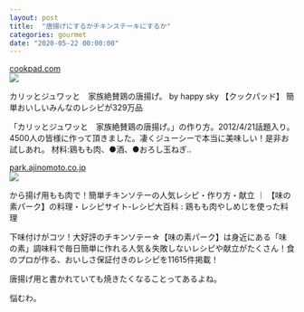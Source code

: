 ```yaml
---
layout: post
title:  "唐揚げにするかチキンステーキにするか"
categories: gourmet
date: "2020-05-22 00:00:00"
---
```



<div class="card">
  <a href="https://cookpad.com/recipe/1727810"></a>
  <div class="card__header">
    <a href="https://cookpad.com/recipe/1727810">cookpad.com</a>
  </div>
  <div class="card__image">
    <img src="https://img.cpcdn.com/recipes/1727810/1200x630c/aace0fd1326a4b695fdac19b8272d3e9?u=970306&p=1330835557">
  </div>
  <div class="card__title">
    <p>カリッとジュワッと　家族絶賛鶏の唐揚げ。 by happy sky 【クックパッド】 簡単おいしいみんなのレシピが329万品</p>
  </div>
  <div class="card__description">
    <p>「カリッとジュワッと　家族絶賛鶏の唐揚げ。」の作り方。2012/4/21話題入り。4500人の皆様に作って頂きました。凄くジューシーで本当に美味しい！是非お試しあれ。 材料:鶏もも肉、●酒、●おろし玉ねぎ..</p>
  </div>
</div>




<div class="card">
  <a href="https://park.ajinomoto.co.jp/recipe/card/706454/"></a>
  <div class="card__header">
    <a href="https://park.ajinomoto.co.jp/recipe/card/706454/">park.ajinomoto.co.jp</a>
  </div>
  <div class="card__image">
    <img src="https://park.ajinomoto.co.jp/wp-content/uploads/2018/03/706454.jpeg">
  </div>
  <div class="card__title">
    <p>から揚げ用もも肉で！簡単チキンソテーの人気レシピ・作り方・献立 ｜ 【味の素パーク】の料理・レシピサイト‐レシピ大百科 : 鶏もも肉やしめじを使った料理</p>
  </div>
  <div class="card__description">
    <p>下味付けがコツ！大好評のチキンソテー☆【味の素パーク】は身近にある「味の素」調味料で毎日簡単に作れる人気＆失敗しないレシピや献立がたくさん！食のプロが作る、おいしさ保証付きのレシピを11615件掲載！</p>
  </div>
</div>



唐揚げ用と書かれていても焼きたくなることってあるよね。

悩むわ。
